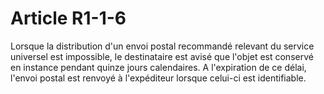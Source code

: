 # Article R1-1-6

Lorsque la distribution d'un envoi postal recommandé relevant du service universel est impossible, le destinataire est avisé que l'objet est conservé en instance pendant quinze jours calendaires. A l'expiration de ce délai, l'envoi postal est renvoyé à l'expéditeur lorsque celui-ci est identifiable.
